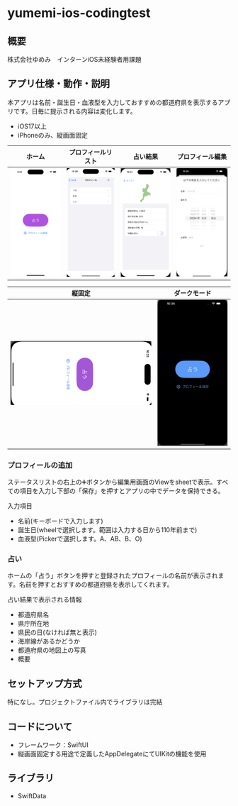 # yumemi-ios-codingtest

## 概要
株式会社ゆめみ　インターンiOS未経験者用課題

## アプリ仕様・動作・説明
本アプリは名前・誕生日・血液型を入力しておすすめの都道府県を表示するアプリです。日毎に提示される内容は変化します。
- iOS17以上
- iPhoneのみ、縦画面固定

| ホーム | プロフィールリスト | 占い結果 | プロフィール編集 |
| ------ | ------ | ------ | ------ |
| ![](README_Images/Home.png) | ![](README_Images/Profile_List.png)  | ![](README_Images/Result.png) |![](README_Images/Editting.png)  |

| 縦固定 | ダークモード |
| ------ | ------ |
| ![](README_Images/Portrait_Fixed.png)|![](README_Images/DarkMode.png)|

### プロフィールの追加
ステータスリストの右上の➕ボタンから編集用画面のViewをsheetで表示。すべての項目を入力し下部の「保存」を押すとアプリの中でデータを保持できる。

入力項目
- 名前(キーボードで入力します)
- 誕生日(wheelで選択します。範囲は入力する日から110年前まで)
- 血液型(Pickerで選択します。A、AB、B、O)

### 占い
ホームの「占う」ボタンを押すと登録されたプロフィールの名前が表示されます。名前を押すとおすすめの都道府県を表示してくれます。

占い結果で表示される情報
- 都道府県名
- 県庁所在地
- 県民の日(なければ無と表示)
- 海岸線があるかどうか
- 都道府県の地図上の写真
- 概要

## セットアップ方式
特になし。プロジェクトファイル内でライブラリは完結

## コードについて
- フレームワーク：SwiftUI
- 縦画面固定する用途で定義したAppDelegateにてUIKitの機能を使用

## ライブラリ
- SwiftData
